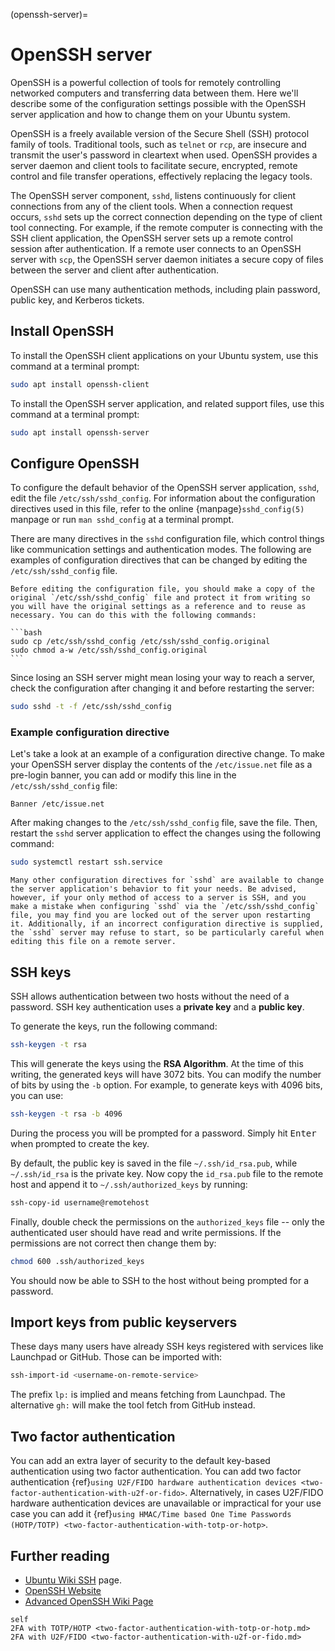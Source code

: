 (openssh-server)=

# OpenSSH server

OpenSSH is a powerful collection of tools for remotely controlling networked computers and transferring data between them. Here we'll describe some of the configuration settings possible with the OpenSSH server application and how to change them on your Ubuntu system.

OpenSSH is a freely available version of the Secure Shell (SSH) protocol family of tools. Traditional tools, such as `telnet` or `rcp`, are insecure and transmit the user's password in cleartext when used. OpenSSH provides a server daemon and client tools to facilitate secure, encrypted, remote control and file transfer operations, effectively replacing the legacy tools.

The OpenSSH server component, `sshd`, listens continuously for client connections from any of the client tools. When a connection request occurs, `sshd` sets up the correct connection depending on the type of client tool connecting. For example, if the remote computer is connecting with the SSH client application, the OpenSSH server sets up a remote control session after authentication. If a remote user connects to an OpenSSH server with `scp`, the OpenSSH server daemon initiates a secure copy of files between the server and client after authentication.

OpenSSH can use many authentication methods, including plain password, public key, and Kerberos tickets.

## Install OpenSSH

To install the OpenSSH client applications on your Ubuntu system, use this command at a terminal prompt:

```bash
sudo apt install openssh-client
```

To install the OpenSSH server application, and related support files, use this command at a terminal prompt:

```bash
sudo apt install openssh-server
```

## Configure OpenSSH

To configure the default behavior of the OpenSSH server application, `sshd`, edit the file `/etc/ssh/sshd_config`. For information about the configuration directives used in this file, refer to the online {manpage}`sshd_config(5)` manpage or run `man sshd_config` at a terminal prompt.

There are many directives in the `sshd` configuration file, which control things like communication settings and authentication modes. The following are examples of configuration directives that can be changed by editing the `/etc/ssh/sshd_config` file.

````{tip}
Before editing the configuration file, you should make a copy of the original `/etc/ssh/sshd_config` file and protect it from writing so you will have the original settings as a reference and to reuse as necessary. You can do this with the following commands:

```bash
sudo cp /etc/ssh/sshd_config /etc/ssh/sshd_config.original
sudo chmod a-w /etc/ssh/sshd_config.original
```
````

Since losing an SSH server might mean losing your way to reach a server, check the configuration after changing it and before restarting the server:

```bash
sudo sshd -t -f /etc/ssh/sshd_config
```

### Example configuration directive

Let's take a look at an example of a configuration directive change. To make your OpenSSH server display the contents of the `/etc/issue.net` file as a pre-login banner, you can add or modify this line in the `/etc/ssh/sshd_config` file:

```text
Banner /etc/issue.net
```

After making changes to the `/etc/ssh/sshd_config` file, save the file. Then, restart the `sshd` server application to effect the changes using the following command:

```bash
sudo systemctl restart ssh.service
```

```{warning}
Many other configuration directives for `sshd` are available to change the server application's behavior to fit your needs. Be advised, however, if your only method of access to a server is SSH, and you make a mistake when configuring `sshd` via the `/etc/ssh/sshd_config` file, you may find you are locked out of the server upon restarting it. Additionally, if an incorrect configuration directive is supplied, the `sshd` server may refuse to start, so be particularly careful when editing this file on a remote server.
```

## SSH keys

SSH allows authentication between two hosts without the need of a password. SSH key authentication uses a **private key** and a **public key**.

To generate the keys, run the following command:

```bash
ssh-keygen -t rsa
```

This will generate the keys using the **RSA Algorithm**. At the time of this writing, the generated keys will have 3072 bits. You can modify the number of bits by using the `-b` option. For example, to generate keys with 4096 bits, you can use:

```bash
ssh-keygen -t rsa -b 4096
```

During the process you will be prompted for a password. Simply hit <kbd>Enter</kbd> when prompted to create the key.

By default, the public key is saved in the file `~/.ssh/id_rsa.pub`, while `~/.ssh/id_rsa` is the private key. Now copy the `id_rsa.pub` file to the remote host and append it to `~/.ssh/authorized_keys` by running:

```bash
ssh-copy-id username@remotehost
```

Finally, double check the permissions on the `authorized_keys` file -- only the authenticated user should have read and write permissions. If the permissions are not correct then change them by:

```bash
chmod 600 .ssh/authorized_keys
```

You should now be able to SSH to the host without being prompted for a password.

## Import keys from public keyservers

These days many users have already SSH keys registered with services like Launchpad or GitHub. Those can be imported with:

```bash
ssh-import-id <username-on-remote-service>
```

The prefix `lp:` is implied and means fetching from Launchpad. The alternative `gh:` will make the tool fetch from GitHub instead.

## Two factor authentication

You can add an extra layer of security to the default key-based authentication using two factor authentication. You can add two factor authentication {ref}`using U2F/FIDO hardware authentication devices <two-factor-authentication-with-u2f-or-fido>`. Alternatively, in cases U2F/FIDO hardware authentication devices are unavailable or impractical for your use case you can add it {ref}`using HMAC/Time based One Time Passwords (HOTP/TOTP) <two-factor-authentication-with-totp-or-hotp>`.

## Further reading

- [Ubuntu Wiki SSH](https://help.ubuntu.com/community/SSH) page.
- [OpenSSH Website](http://www.openssh.org/)
- [Advanced OpenSSH Wiki Page](https://wiki.ubuntu.com/AdvancedOpenSSH)

```{toctree}
self
2FA with TOTP/HOTP <two-factor-authentication-with-totp-or-hotp.md>
2FA with U2F/FIDO <two-factor-authentication-with-u2f-or-fido.md>
```
